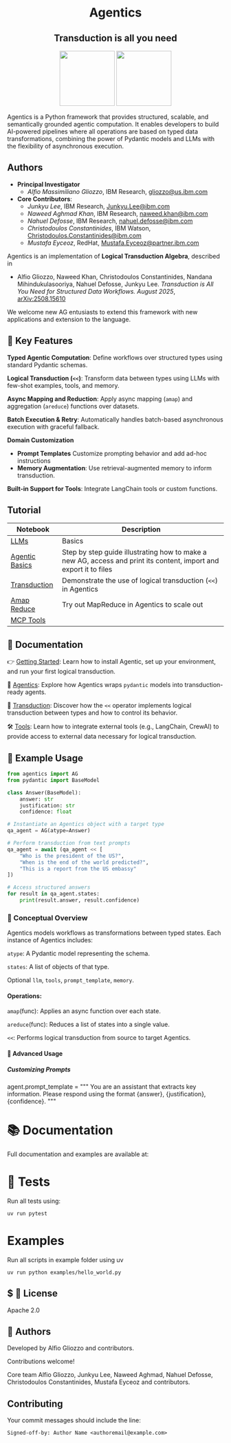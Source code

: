 <h1 align="center">Agentics</h1>
<h2 align="center">Transduction is all you need</h1>
<p align="center">
    <img src="https://raw.githubusercontent.com/IBM/Agentics/refs/heads/main/image.png" height="128">
    <img src="https://raw.githubusercontent.com/IBM/Agentics/refs/heads/main/image.png" height="128">
</p>


Agentics is a Python framework that provides structured, scalable, and semantically grounded agentic computation. It enables developers to build AI-powered pipelines where all operations are based on typed data transformations, combining the power of Pydantic models and LLMs with the flexibility of asynchronous execution.


## Authors

- **Principal Investigator**
    - *Alfio Massimiliano Gliozzo*, IBM Research, gliozzo@us.ibm.com
- **Core Contributors**:
    - *Junkyu Lee*, IBM Research, Junkyu.Lee@ibm.com
    - *Naweed Aghmad Khan*, IBM Research, naweed.khan@ibm.com
    - *Nahuel Defosse*, IBM Research, nahuel.defosse@ibm.com
    - *Christodoulos Constantinides*, IBM Watson, Christodoulos.Constantinides@ibm.com
    - *Mustafa Eyceoz*, RedHat, Mustafa.Eyceoz@partner.ibm.com



Agentics is an implementation of **Logical Transduction Algebra**, described in 
- Alfio Gliozzo, Naweed Khan, Christodoulos Constantinides,  Nandana Mihindukulasooriya, Nahuel Defosse, Junkyu Lee. *Transduction is All You Need for Structured Data Workflows. August 2025*, [arXiv:2508.15610](https://arxiv.org/abs/2508.15610)


We welcome new AG entusiasts to extend this framework with new applications and extension to the language. 




## 🚀 Key Features

**Typed Agentic Computation**: Define workflows over structured types using standard Pydantic schemas.

**Logical Transduction (`<<`)**: Transform data between types using LLMs with few-shot examples, tools, and memory.

**Async Mapping and Reduction**: Apply async mapping (`amap`) and aggregation (`areduce`) functions over datasets.

**Batch Execution & Retry**: Automatically handles batch-based asynchronous execution with graceful fallback.

**Domain Customization**
- **Prompt Templates**  Customize prompting behavior and add ad-hoc instructions
- **Memory Augmentation**: Use retrieval-augmented memory to inform transduction.

**Built-in Support for Tools**: Integrate LangChain tools or custom functions.


## Tutorial 

| Notebook |   Description |
|----------| --------------- |
| [LLMs](https://colab.research.google.com/github/IBM/Agentics/blob/main/tutorials/llms.ipynb) | Basics |
| [Agentic Basics](https://colab.research.google.com/github/IBM/Agentics/blob/main/tutorials/agentics_basics.ipynb)         | Step by step guide illustrating how to make a new AG, access and print its content, import and export it to files            | 
|[Transduction](https://colab.research.google.com/github/IBM/Agentics/blob/main/tutorials/transduction.ipynb) | Demonstrate the use of logical transduction  (`<<`) in Agentics |
| [Amap Reduce](https://colab.research.google.com/github/IBM/Agentics/blob/main/tutorials/amap_reduce.ipynb) | Try out MapReduce in Agentics to scale out |
| [MCP Tools](./tutorials/mcp_tools.ipynb) | |

<!-- | [ATypes](https://colab.research.google.com/github/IBM/Agentics/blob/main/tutorials/atypes.ipynb) | | -->

## 🚀 Documentation

👉 [Getting Started](docs/getting_started.md): Learn how to install Agentic, set up your environment, and run your first logical transduction.

🧠 [Agentics](docs/agentics.md): Explore how Agentics wraps `pydantic` models into transduction-ready agents. 

🔁 [Transduction](docs/transduction.md): Discover how the `<<` operator implements logical transduction between types and how to control its behavior.

🛠️ [Tools](docs/tools.md): Learn how to integrate external tools (e.g., LangChain, CrewAI) to provide access to external data necessary for logical transduction.

## 📘 Example Usage
```python
from agentics import AG
from pydantic import BaseModel

class Answer(BaseModel):
    answer: str
    justification: str
    confidence: float

# Instantiate an Agentics object with a target type
qa_agent = AG(atype=Answer)

# Perform transduction from text prompts
qa_agent = await (qa_agent << [
    "Who is the president of the US?",
    "When is the end of the world predicted?",
    "This is a report from the US embassy"
])

# Access structured answers
for result in qa_agent.states:
    print(result.answer, result.confidence)

```

### 🧠 Conceptual Overview

Agentics models workflows as transformations between typed states. Each instance of Agentics includes:

`atype`: A Pydantic model representing the schema.

`states`: A list of objects of that type.

Optional `llm`, `tools`, `prompt_template`, `memory`.

#### Operations:

`amap`(func): Applies an async function over each state.

`areduce`(func): Reduces a list of states into a single value.

`<<`: Performs logical transduction from source to target Agentics.

#### 🔧 Advanced Usage

##### Customizing Prompts

agent.prompt_template = """
You are an assistant that extracts key information.
Please respond using the format {answer}, {justification}, {confidence}.
"""

# 📚 Documentation

Full documentation and examples are available at:  

# 🧪 Tests

Run all tests using:

`uv run pytest`


# Examples

Run all scripts in example folder using uv

`uv run python examples/hello_world.py`

## $ 📄 License

Apache 2.0

## 👥 Authors

Developed by Alfio Gliozzo and contributors. 


Contributions welcome!


Core team  Alfio Gliozzo, Junkyu Lee, Naweed Aghmad, Nahuel Defosse, Christodoulos Constantinides, Mustafa Eyceoz and contributors.

## Contributing

Your commit messages should include the line:

```shell
Signed-off-by: Author Name <authoremail@example.com>
```
